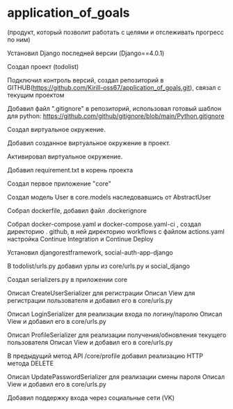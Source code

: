 # application_of_goals

(продукт, который позволит работать с целями и отслеживать прогресс по ним)

Установил Django последней версии (Django==4.0.1)

Создал проект (todolist)

Подключил контроль версий, создал репозиторий в GITHUB(https://github.com/Kirill-oss67/application_of_goals.git),
связал с текущим проектом


Добавил файл ".gitignore" в репозиторий, использовал готовый шаблон для
python: https://github.com/github/gitignore/blob/main/Python.gitignore

Создал виртуальное окружение.

Добавил созданное виртуальное окружение в проект.

Активировал виртуальное окружение.


Добавил requirement.txt в корень проекта

Создал первое приложение "core"

Создал модель User в core.models наследовавшись от AbstractUser

Собрал dockerfile, добавил файл .dockerignore

Собрал docker-compose.yaml и docker-compose.yaml-сi , создал директорию . github, в ней директорию workflows с файлом actions.yaml
настройка Continue Integration и Continue Deploy

Установил djangorestframework, social-auth-app-django

В todolist/urls.py добавил урлы из core/urls.py и social_django

Создал serializers.py в приложении core

Описал CreateUserSerializer для регистрации
Описал View для регистрации пользователя и добавил его в core/urls.py

Описал LoginSerializer для реализации входа по логину/паролю
Описал View и добавил его в core/urls.py

Описал ProfileSerializer для реализации получения/обновления текущего пользователя
Описал View и добавил его в core/urls.py

В предыдущий метод API /core/profile добавил реализацию HTTP метода DELETE

Описал UpdatePasswordSerializer для реализации смены пароля
Описал View и добавил его в core/urls.py


Добавил поддержку входа через социальные сети (VK)











